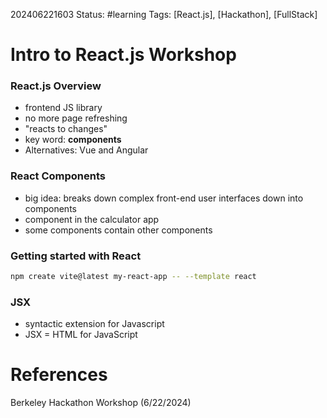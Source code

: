 202406221603
Status: #learning 
Tags: [React.js], [Hackathon], [FullStack]
# Intro to React.js Workshop

### React.js Overview
- frontend JS library 
- no more page refreshing 
- "reacts to changes"
- key word: **components**
- Alternatives: Vue and Angular

### React Components
- big idea: breaks down complex front-end user interfaces down into components
- <digitButton/> component  in the calculator app
- some components contain other components

### Getting started with React
```bash
npm create vite@latest my-react-app -- --template react
```

### JSX
- syntactic extension for Javascript
- JSX = HTML for JavaScript


# References
Berkeley Hackathon Workshop (6/22/2024)